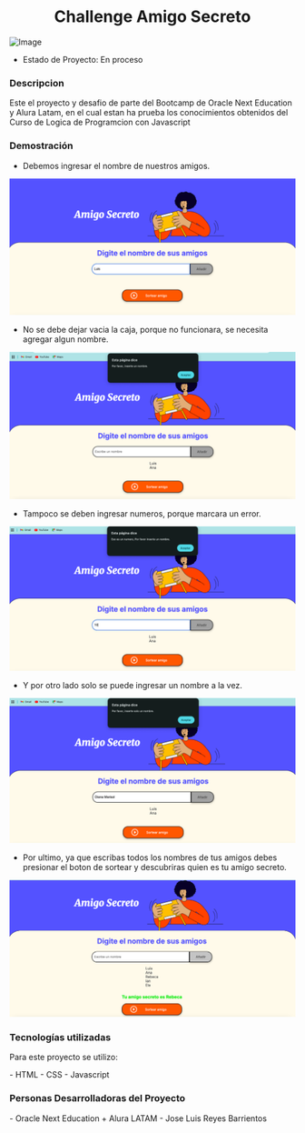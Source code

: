<h1 align="center">Challenge Amigo Secreto</h1>

![Image](https://cdn1.gnarususercontent.com.br/6/409216/3ac446bc-bb20-4fbf-95a4-0a21c7abd066.png)

- Estado de Proyecto: En proceso

<h3>Descripcion</h3>
<p> Este el proyecto y desafio de parte del Bootcamp de Oracle Next Education y Alura Latam, en el cual estan ha prueba los conocimientos obtenidos del Curso de Logica de Programcion con Javascript </p>

<h3>Demostración</h3>

- Debemos ingresar el nombre de nuestros amigos. 

![Image](https://github.com/JLReyesBarrientos/challenge-amigo-secreto_JoseLuis/blob/main/Captura%20de%20Pantalla%202025-03-10%20a%20la(s)%2021.23.18.png)

- No se debe dejar vacia la caja, porque no funcionara, se necesita agregar algun nombre.

![Image](https://github.com/JLReyesBarrientos/challenge-amigo-secreto_JoseLuis/blob/main/Captura%20de%20Pantalla%202025-03-10%20a%20la(s)%2021.23.46.png)

- Tampoco se deben ingresar numeros, porque marcara un error.

![Image](https://github.com/JLReyesBarrientos/challenge-amigo-secreto_JoseLuis/blob/main/Captura%20de%20Pantalla%202025-03-10%20a%20la(s)%2021.24.49.png)

- Y por otro lado solo se puede ingresar un nombre a la vez.

![Image](https://github.com/JLReyesBarrientos/challenge-amigo-secreto_JoseLuis/blob/main/Captura%20de%20Pantalla%202025-03-10%20a%20la(s)%2021.25.27.png)

- Por ultimo, ya que escribas todos los nombres de tus amigos debes presionar el boton de sortear y descubriras quien es tu amigo secreto.

![Image](https://github.com/JLReyesBarrientos/challenge-amigo-secreto_JoseLuis/blob/main/Captura%20de%20Pantalla%202025-03-10%20a%20la(s)%2021.30.04.png)

<h3>Tecnologías utilizadas</h3>

<p>Para este proyecto se utilizo:</p>
- HTML
- CSS
- Javascript

<h3>Personas Desarrolladoras del Proyecto</h3>
- Oracle Next Education + Alura LATAM
- Jose Luis Reyes Barrientos









